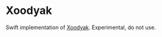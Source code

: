 # Xoodyak

Swift implementation of [Xoodyak](https://csrc.nist.gov/CSRC/media/Projects/Lightweight-Cryptography/documents/round-1/spec-doc/Xoodyak-spec.pdf).
Experimental, do not use.
